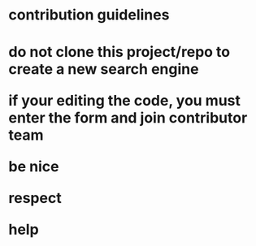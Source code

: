<p><h1><b>contribution guidelines</b><h1></p>
<p><p><b>do not clone this project/repo to create a new search engine</b></p>
<p><b>if your editing the code, you must enter the form and join contributor team</b></p>
<p>be nice</p>
<p>respect</p>
<p>help</p>
</p>
